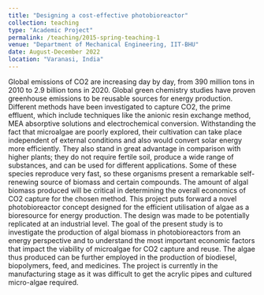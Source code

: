 ```yaml
---
title: "Designing a cost-effective photobioreactor"
collection: teaching
type: "Academic Project"
permalink: /teaching/2015-spring-teaching-1
venue: "Department of Mechanical Engineering, IIT-BHU"
date: August-December 2022
location: "Varanasi, India"
---
```


Global emissions of CO2 are increasing day by day, from 390 million tons in 2010 to 2.9 billion tons in 2020. Global green chemistry studies have proven greenhouse emissions to be reusable sources for energy production. Different methods have been investigated to capture CO2, the prime effluent, which include techniques like the anionic resin exchange method, MEA absorptive solutions and electrochemical conversion. Withstanding the fact that microalgae are poorly explored, their cultivation can take place independent of external conditions and also would convert solar energy more efficiently. They also stand in great advantage in comparison with higher plants; they do not require fertile soil, produce a wide range of substances, and can be used for different applications. Some of these species reproduce very fast, so these organisms present a remarkable self-renewing source of biomass and certain compounds. The amount of algal biomass produced will be critical in determining the overall economics of CO2 capture for the chosen method. This project puts forward a novel photobioreactor concept designed for the efficient utilisation of algae as a bioresource for energy production. The design was made to be potentially replicated at an industrial level. The goal of the present study is to investigate the production of algal biomass in photobioreactors from an energy perspective and to understand the most important economic factors that impact the viability of microalgae for CO2 capture and reuse. The algae thus produced can be further employed in the production of biodiesel, biopolymers, feed, and medicines. The project is currently in the manufacturing stage as it was difficult to get the acrylic pipes and cultured micro-algae required. 

